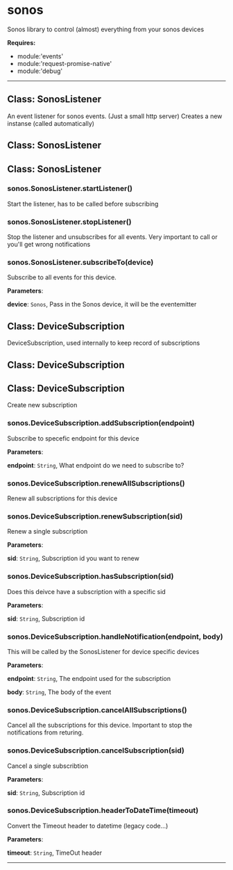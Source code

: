 # sonos

Sonos library to control (almost) everything from your sonos devices

**Requires:**

+ module:'events'
+ module:'request-promise-native'
+ module:'debug'

* * *

## Class: SonosListener

An event listener for sonos events. (Just a small http server)
Creates a new instanse (called automatically)

## Class: SonosListener



## Class: SonosListener



### sonos.SonosListener.startListener()

Start the listener, has to be called before subscribing


### sonos.SonosListener.stopListener()

Stop the listener and unsubscribes for all events.
Very important to call or you'll get wrong notifications


### sonos.SonosListener.subscribeTo(device)

Subscribe to all events for this device.

**Parameters**:

**device**: `Sonos`, Pass in the Sonos device, it will be the eventemitter


## Class: DeviceSubscription

DeviceSubscription, used internally to keep record of subscriptions

## Class: DeviceSubscription



## Class: DeviceSubscription

Create new subscription

### sonos.DeviceSubscription.addSubscription(endpoint)

Subscribe to specefic endpoint for this device

**Parameters**:

**endpoint**: `String`, What endpoint do we need to subscribe to?


### sonos.DeviceSubscription.renewAllSubscriptions()

Renew all subscriptions for this device


### sonos.DeviceSubscription.renewSubscription(sid)

Renew a single subscription

**Parameters**:

**sid**: `String`, Subscription id you want to renew


### sonos.DeviceSubscription.hasSubscription(sid)

Does this deivce have a subscription with a specific sid

**Parameters**:

**sid**: `String`, Subscription id


### sonos.DeviceSubscription.handleNotification(endpoint, body)

This will be called by the SonosListener for device specific devices

**Parameters**:

**endpoint**: `String`, The endpoint used for the subscription

**body**: `String`, The body of the event


### sonos.DeviceSubscription.cancelAllSubscriptions()

Cancel all the subscriptions for this device. Important to stop the notifications from returing.


### sonos.DeviceSubscription.cancelSubscription(sid)

Cancel a single subscribtion

**Parameters**:

**sid**: `String`, Subscription id


### sonos.DeviceSubscription.headerToDateTime(timeout)

Convert the Timeout header to datetime (legacy code...)

**Parameters**:

**timeout**: `String`, TimeOut header


* * *
